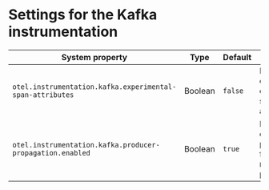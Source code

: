 # Settings for the Kafka instrumentation

| System property                                           | Type    | Default | Description                                                                                                                    |
|-----------------------------------------------------------| ------- |---------|--------------------------------------------------------------------------------------------------------------------------------|
| `otel.instrumentation.kafka.experimental-span-attributes` | Boolean | `false` | Enable the capture of experimental span attributes.                                                                            |
| `otel.instrumentation.kafka.producer-propagation.enabled` | Boolean | `true`  | Enable context propagation for kafka message producer.                                                                         |1
